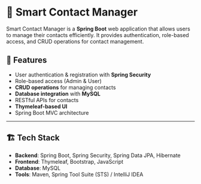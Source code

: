 # 📇 Smart Contact Manager

Smart Contact Manager is a **Spring Boot** web application that allows users to manage their contacts efficiently. It provides authentication, role-based access, and CRUD operations for contact management.

## 🚀 Features
- User authentication & registration with **Spring Security**
- Role-based access (Admin & User)
- **CRUD operations** for managing contacts
- **Database integration** with **MySQL**
- RESTful APIs for contacts
- **Thymeleaf-based UI**
- Spring Boot MVC architecture

---

## 🏗️ Tech Stack
- **Backend**: Spring Boot, Spring Security, Spring Data JPA, Hibernate
- **Frontend**: Thymeleaf, Bootstrap, JavaScript
- **Database**: MySQL
- **Tools**: Maven, Spring Tool Suite (STS) / IntelliJ IDEA
